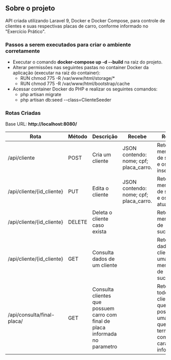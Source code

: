 ## Sobre o projeto

API criada utilizando Laravel 9, Docker e Docker Compose, para controle de clientes e suas respectivas placas de carro, conforme informado no "Exercício Prático".


### Passos a serem executados para criar o ambiente corretamente

- Executar o comando **docker-compose up -d --build** na raiz do projeto.
- Alterar permissões nas seguintes pastas no container Docker da aplicação (executar na raiz do container):
    - RUN chmod 775 -R /var/www/html/storage/*
    - RUN chmod 775 -R /var/www/html/bootstrap/cache
- Acessar container Docker do PHP e realizar os seguintes comandos:
    - php artisan migrate
    - php artisan db:seed --class=ClienteSeeder


### Rotas Criadas

Base URL: **http://localhost:8080/**

| Rota | Método | Descrição | Recebe | Retorna |
| ---- | --- | ------- | ------- | ----- |
| /api/cliente | POST | Cria um cliente | JSON contendo: nome; cpf; placa_carro. | Retorna mensagem de sucesso e os dados inseridos! |
| /api/cliente/{id_cliente} | PUT | Edita o cliente | JSON contendo: nome; cpf; placa_carro. | Retorna mensagem de sucesso e os dados atualizados! |
| /api/cliente/{id_cliente} | DELETE | Deleta o cliente caso exista | | Retorna mensagem de sucesso! |
| /api/cliente/{id_cliente} | GET | Consulta dados de um cliente | | Retorna os dados do cliente e uma mensagem de sucesso! |
| /api/consulta/final-placa/ | GET | Consulta clientes que possuem carro com final de placa informada no parametro | | Retora todos os clientes que possuem uma placa que terminam com o caractere informado! |